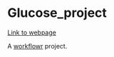 # Glucose_project

[Link to webpage](https://reneeisnowhere.github.io/Glucose_project/index.html)





A [workflowr][] project.

[workflowr]: https://github.com/workflowr/workflowr
